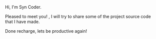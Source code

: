 Hi, I'm Syn Coder.

Pleased to meet you! , I will try to share some of the project source code that I have made.

Done recharge, lets be productive again!

